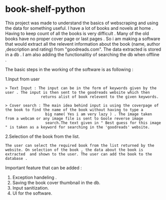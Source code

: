 # book-shelf-python

This project was made to understand the basics of webscraping and using the data for something useful. I have a lot of books and novels
at home . Having to keep count of all the books is very difficult . Many of the old books have no proper cover page or last pages . So i 
am making a software that would extract all the relevent information about the book (name, author ,description and rating) from "goodreads.com".
The data extracted is stored in a db . I am also adding the functionalitiy of searching the db when offline .

The basic steps in the working of the software is as following :

1.Input from user

    > Text Input : The input can be in the form of keywords given by the user . The input is then sent to the goodreads website which then
                    returns alist of book relevent to the given keywords.
      
    > Cover search : The main idea behind input is using the coverpage of the book to find the name of the book without having to type a 
                      big name( Yes i am very lazy ) . The image taken from a webcam or any image file is sent to Goole reverse image 
                      search.The text given in " Best guess for this image " is taken as a keyword for searching in the 'goodreads' website.
                      
2.Selection of the book from the list.
    
    The user can select the required book from the list returned by the website. On selection of the book , the data about the book is
    extracted  and shown to the user. The user can add the book to the database . 
    
Important feature that can be added :

1. Exception handeling .
2. Saving the book cover thumbnail in the db.
3. Input sanitization.
4. UI for the software.

    
    
